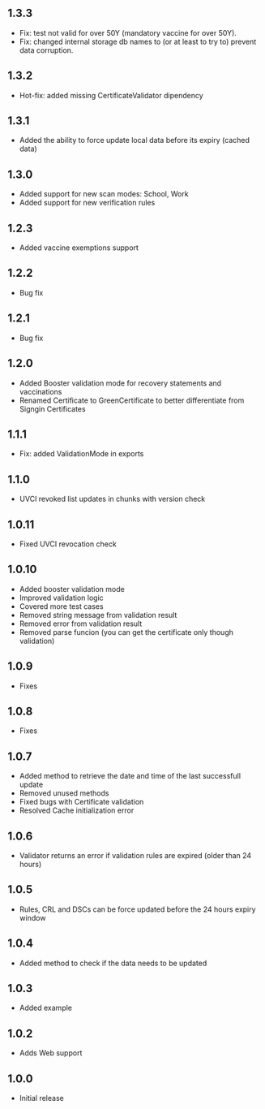 ## 1.3.3

- Fix: test not valid for over 50Y (mandatory vaccine for over 50Y).
- Fix: changed internal storage db names to (or at least to try to) prevent data corruption.

## 1.3.2

- Hot-fix: added missing CertificateValidator dipendency

## 1.3.1

- Added the ability to force update local data before its expiry (cached data)

## 1.3.0

- Added support for new scan modes: School, Work
- Added support for new verification rules

## 1.2.3

- Added vaccine exemptions support

## 1.2.2

- Bug fix

## 1.2.1

- Bug fix

## 1.2.0

- Added Booster validation mode for recovery statements and vaccinations
- Renamed Certificate to GreenCertificate to better differentiate from Signgin Certificates

## 1.1.1

- Fix: added ValidationMode in exports

## 1.1.0

- UVCI revoked list updates in chunks with version check

## 1.0.11

- Fixed UVCI revocation check

## 1.0.10

- Added booster validation mode
- Improved validation logic
- Covered more test cases
- Removed string message from validation result
- Removed error from validation result
- Removed parse funcion (you can get the certificate only though validation)

## 1.0.9

- Fixes

## 1.0.8

- Fixes

## 1.0.7

- Added method to retrieve the date and time of the last successfull update
- Removed unused methods
- Fixed bugs with Certificate validation
- Resolved Cache initialization error

## 1.0.6

- Validator returns an error if validation rules are expired (older than 24 hours)

## 1.0.5

- Rules, CRL and DSCs can be force updated before the 24 hours expiry window

## 1.0.4

- Added method to check if the data needs to be updated

## 1.0.3

- Added example

## 1.0.2

- Adds Web support

## 1.0.0

- Initial release
